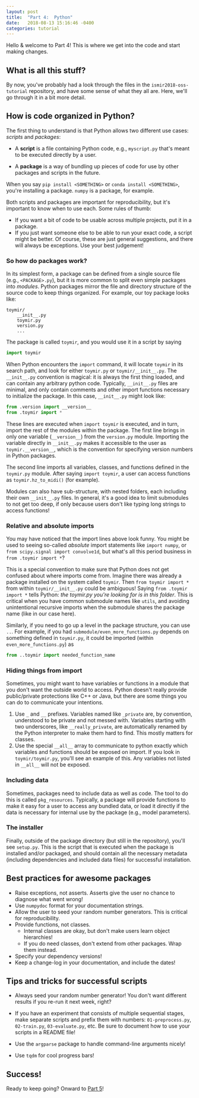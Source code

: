 ```yaml
---
layout: post
title:  "Part 4:  Python"
date:   2018-08-13 15:16:46 -0400
categories: tutorial
---
```

Hello & welcome to Part 4!  This is where we get into the code and start making changes.

## What is all this stuff?

By now, you've probably had a look through the files in the `ismir2018-oss-tutorial` repository,
and have some sense of what they all are.  Here, we'll go through it in a bit more detail.



## How is code organized in Python?

The first thing to understand is that Python allows two different use cases: *scripts* and
*packages*:

- A **script** is a file containing Python code, e.g., `myscript.py` that's meant to be executed directly by a user.

- A **package** is a way of bundling up pieces of code for use by other packages and scripts in the
future.

When you say `pip install <SOMETHING>` or `conda install <SOMETHING>`, you're installing a
package.  `numpy` is a package, for example.


Both scripts and packages are important for reproducibility, but it's important to know when to
use each.  Some rules of thumb:
- If you want a bit of code to be usable across multiple
projects, put it in a package.
- If you just want someone else to be able to run your exact code,
a script might be better.
Of course, these are just general suggestions, and there will always be exceptions.  Use your
best judgement!


### So how do packages work?

In its simplest form, a package can be defined from a single source file (e.g., `<PACKAGE>.py`), but it is more common to split even simple packages into *modules*.
Python packages mirror the file and directory structure of the source code to keep things organized.  For example, our toy package looks like:
```
toymir/
    __init__.py
    toymir.py
    version.py
    ...
```
The package is called `toymir`, and you would use it in a script by saying
```python
import toymir
```
When Python encounters the `import` command, it will locate `toymir` in its search path,
and look for either `toymir.py` or `toymir/__init__.py`.
The `__init__.py` convention is magical: it is always the first thing loaded, and can contain any arbitrary python code.
Typically, `__init__.py` files are minimal, and only contain comments and other import functions
necessary to initialize the package.
In this case, `__init__.py` might look like:
```python
from .version import __version__
from .toymir import *
```
These lines are executed when `import toymir` is executed, and in turn, import the
rest of the modules within the package.
The first line brings in only one variable (`__version__`) from the `version.py` module.
Importing the variable directly in `__init__.py` makes it accessible to the user as
`toymir.__version__`, which is the convention for specifying version numbers in Python packages.

The second line imports all variables, classes, and functions defined in the `toymir.py` module.
After saying `import toymir`, a user can access functions as `toymir.hz_to_midi()` (for
example).

Modules can also have sub-structure, with nested folders, each including their own `__init__.py`
files.  In general, it's a good idea to limit submodules to not get too deep, if only because users don't like typing long strings to access functions!

### Relative and absolute imports

You may have noticed that the import lines above look funny.  You might be used to seeing
so-called *absolute* import
statements like `import numpy`, or `from scipy.signal import convolve1d`, but what's all this
period business in `from .toymir import *`?

This is a special convention to make sure that Python does not get confused about where imports
come from.  Imagine there was already a package installed on the system called
`toymir`. Then `from toymir import *` from within `toymir/__init__.py` could be
ambiguous!  Saying `from .toymir import *` tells Python: *the toymir.py you're looking for is in this
folder*.  This is critical when you have common submodule names like `utils`, and avoiding
unintentional recursive imports when the submodule shares the package name (like in our case
here).

Similarly, if you need to go up a level in the package structure, you can use `..`.  For
example, if you had `submodule/even_more_functions.py` depends on something defined in
`toymir.py`, it could be imported (within `even_more_functions.py`) as
```python
from ..toymir import needed_function_name
```

### Hiding things from import

Sometimes, you might want to have variables or functions in a module that you don't want the
outside world to access.  Python doesn't really provide public/private protections like C++ or
Java, but there are some things you can do to communicate your intentions.

1. Use `_` and `__` prefixes.  Variables named like `_private` are, by convention, understood to be
   private and not messed with.  Variables starting with two underscores, like `__really_private`, are automatically renamed by the Python interpreter to make them hard to find.  This mostly matters for classes.
2. Use the special `__all__` array to communicate to python exactly which variables and
   functions should be exposed on import.  If you look in `toymir/toymir.py`, you'll see an
   example of this.  Any variables not listed in `__all__` will not be exposed.


### Including data
Sometimes, packages need to include data as well as code.
The tool to do this is called `pkg_resources`.  Typically, a package will provide functions to
make it easy for a user to access any bundled data, or load it directly if the data is necessary
for internal use by the package (e.g., model parameters).


### The installer
Finally, outside of the package directory (but still in the repository), you'll see `setup.py`.
This is the script that is executed when the package is installed and/or packaged, and should
contain all the necessary metadata (including dependencies and included data files) for
successful installation.



## Best practices for awesome packages

- Raise exceptions, not asserts.  Asserts give the user no chance to diagnose what went wrong!
- Use `numpydoc` format for your documentation strings.
- Allow the user to seed your random number generators.  This is critical for reproducibility.
- Provide functions, not classes.
    - Internal classes are okay, but don't make users learn object hierarchies!
    - If you do need classes, don't extend from other packages.  Wrap them instead.
- Specify your dependency versions!
- Keep a change-log in your documentation, and include the dates!

## Tips and tricks for successful scripts

- Always seed your random number generator!  You don't want different results if you re-run it
  next week, right?

- If you have an experiment that consists of multiple sequential stages, make separate scripts
  and prefix them with numbers: `01-preprocess.py`, `02-train.py`, `03-evaluate.py`, etc.  Be
  sure to document how to use your scripts in a README file!

- Use the `argparse` package to handle command-line arguments nicely!

- Use `tqdm` for cool progress bars!



## Success!

Ready to keep going?  Onward to [Part 5](part-5)!
